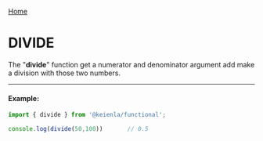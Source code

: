 [Home]('./../../../README.md)

# DIVIDE

The "**divide**" function get a numerator and denominator argument add make a division with those two numbers.

--------------
#### Example:
``` typescript
import { divide } from '@keienla/functional';

console.log(divide(50,100))       // 0.5
```
